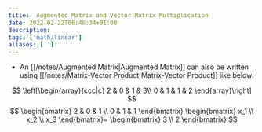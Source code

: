 ```yaml
---
title:  Augmented Matrix and Vector Matrix Multiplication
date: 2022-02-22T06:46:34+01:00
description: 
tags: ['math/linear']
aliases: ['']
---
```

- An [[/notes/Augmented Matrix|Augmented Matrix]] can also be written using [[/notes/Matrix-Vector Product|Matrix-Vector Product]] like below:

$$
\left[\begin{array}{ccc|c}  
 2 & 0 & 1 & 3\\  
 0 & 1 & 1 & 2 
\end{array}\right]
$$
$$
\begin{bmatrix}
2 & 0 & 1 \\
0 & 1 & 1
\end{bmatrix}
\begin{bmatrix}
x_1 \\
x_2 \\
x_3
\end{bmatrix}=
\begin{bmatrix}
3 \\
2
\end{bmatrix}
$$
